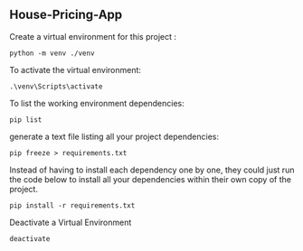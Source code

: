 ## House-Pricing-App


Create a virtual environment for this project :
```
python -m venv ./venv
```

To activate the virtual environment:
```
.\venv\Scripts\activate
```

To list the working environment dependencies:
```
pip list
```

generate a text file listing all your project dependencies:
```
pip freeze > requirements.txt
```

Instead of having to install each dependency one by one, they could just run the code below to install all your dependencies within their own copy of the project.
```
pip install -r requirements.txt
``` 

Deactivate a Virtual Environment
```
deactivate
``` 